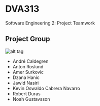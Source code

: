 # DVA313
Software Engineering 2: Project Teamwork

## Project Group
![alt tag](https://github.com/Enari/DVA313/raw/master/Project%20Documents/Group%20Photo.png)
* André Caldegren
* Anton Roslund
* Amer Surkovic
* Dzana Hanic
* Jawid Nasiri
* Kevin Oswaldo Cabrera Navarro
* Robert Duras
* Noah Gustavsson
